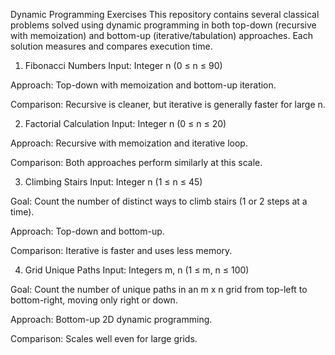 Dynamic Programming Exercises
This repository contains several classical problems solved using dynamic programming in both top-down (recursive with memoization) and bottom-up (iterative/tabulation) approaches. Each solution measures and compares execution time.

1. Fibonacci Numbers
Input: Integer n (0 ≤ n ≤ 90)

Approach: Top-down with memoization and bottom-up iteration.

Comparison: Recursive is cleaner, but iterative is generally faster for large n.

2. Factorial Calculation
Input: Integer n (0 ≤ n ≤ 20)

Approach: Recursive with memoization and iterative loop.

Comparison: Both approaches perform similarly at this scale.

3. Climbing Stairs
Input: Integer n (1 ≤ n ≤ 45)

Goal: Count the number of distinct ways to climb stairs (1 or 2 steps at a time).

Approach: Top-down and bottom-up.

Comparison: Iterative is faster and uses less memory.

4. Grid Unique Paths
Input: Integers m, n (1 ≤ m, n ≤ 100)

Goal: Count the number of unique paths in an m x n grid from top-left to bottom-right, moving only right or down.

Approach: Bottom-up 2D dynamic programming.

Comparison: Scales well even for large grids.
